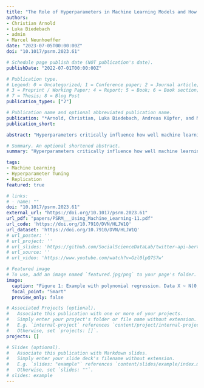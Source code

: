 ```yaml
---
title: "The Role of Hyperparameters in Machine Learning Models and How to Tune Them (2024, Political Science Research and Methods)"
authors:
- Christian Arnold
- Luka Biedebach
- admin
- Marcel Neunhoeffer
date: "2023-07-05T00:00:00Z"
doi: "10.1017/psrm.2023.61"

# Schedule page publish date (NOT publication's date).
publishDate: "2022-07-01T00:00:00Z"

# Publication type.
# Legend: 0 = Uncategorized; 1 = Conference paper; 2 = Journal article;
# 3 = Preprint / Working Paper; 4 = Report; 5 = Book; 6 = Book section;
# 7 = Thesis; 8 = Blog Post
publication_types: ["2"]

# Publication name and optional abbreviated publication name.
publication: "*Arnold, Christian, Luka Biedebach, Andreas Küpfer, and Marcel Neunhoeffer. 2024. “The Role of Hyperparameters in Machine Learning Models and How to Tune Them.” Political Science Research and Methods: 1–8. doi: 10.1017/psrm.2023.61.*"
publication_short: 

abstract: "Hyperparameters critically influence how well machine learning models perform on unseen, out-of-sample data. Systematically comparing the performance of different hyperparameter settings will often go a long way in building confidence about a model’s performance. However, analyzing 64 machine learning related manuscripts published in three leading political science journals (APSR, PA, and PSRM) between 2016 and 2021, we find that only 13 publications (20.31%) report the hyperparameters and also how they tuned them in either the paper or the appendix. We illustrate the dangers of cursory attention to model and tuning transparency in comparing machine learning models’ capability to predict electoral violence from tweets. The tuning of hyperparameters and their documentation should become a standard component of robustness checks for machine learning models."

# Summary. An optional shortened abstract.
summary: "Hyperparameters critically influence how well machine learning models perform on unseen, out-of-sample data. Systematically comparing the performance of different hyperparameter settings will often go a long way in building confidence about a model’s performance. However, analyzing 64 machine learning related manuscripts published in three leading political science journals (APSR, PA, and PSRM) between 2016 and 2021, we find that only 13 publications (20.31%) report the hyperparameters and also how they tuned them in either the paper or the appendix. We illustrate the dangers of cursory attention to model and tuning transparency in comparing machine learning models’ capability to predict electoral violence from tweets. The tuning of hyperparameters and their documentation should become a standard component of robustness checks for machine learning models."

tags:
- Machine Learning
- Hyperparameter Tuning
- Replication
featured: true

# links:
# - name: ""
doi: "10.1017/psrm.2023.61"
external_url: "https://doi.org/10.1017/psrm.2023.61"
url_pdf: "papers/PSRM___Using_Machine_Learning-11.pdf"
url_code: 'https://doi.org/10.7910/DVN/HLJW1Q'
url_dataset: 'https://doi.org/10.7910/DVN/HLJW1Q'
# url_poster: ''
# url_project: ''
# url_slides: 'https://github.com/SocialScienceDataLab/twitter-api-bert-method/blob/main/slides-twitter-api-bert-method.pdf'
# url_source: ''
# url_video: 'https://www.youtube.com/watch?v=Gzl0lpQ7S7w'

# Featured image
# To use, add an image named `featured.jpg/png` to your page's folder. 
image:
  caption: "Figure 1: Example with polynomial regression. Data X ~ N(0, 1). Data generating process: , with . Regression Line for Bivariate OLS Model in Blue. Regression Curve for Polynomial Regression with λ = 3 in Teal."
  focal_point: "Smart"
  preview_only: false

# Associated Projects (optional).
#   Associate this publication with one or more of your projects.
#   Simply enter your project's folder or file name without extension.
#   E.g. `internal-project` references `content/project/internal-project/index.md`.
#   Otherwise, set `projects: []`.
projects: []

# Slides (optional).
#   Associate this publication with Markdown slides.
#   Simply enter your slide deck's filename without extension.
#   E.g. `slides: "example"` references `content/slides/example/index.md`.
#   Otherwise, set `slides: ""`.
# slides: example
---
```

